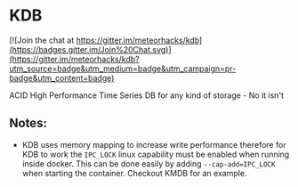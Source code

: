 # KDB

[![Join the chat at https://gitter.im/meteorhacks/kdb](https://badges.gitter.im/Join%20Chat.svg)](https://gitter.im/meteorhacks/kdb?utm_source=badge&utm_medium=badge&utm_campaign=pr-badge&utm_content=badge)

ACID High Performance Time Series DB for any kind of storage - No it isn't

## Notes:

 * KDB uses memory mapping to increase write performance therefore for KDB to work the `IPC_LOCK` linux capability must be enabled when running inside docker. This can be done easily by adding `--cap-add=IPC_LOCK` when starting the container. Checkout KMDB for an example.
